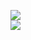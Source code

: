 [![](https://img.shields.io/badge/Made%20With-Github%20Spray-lightgrey.svg?style=for-the-badge&logo=github)](https://github.com/Annihil/github-spray#24537)  
[![](https://i.imgur.com/2DrTn0Z.gif)](https://github.com/Annihil/github-spray)